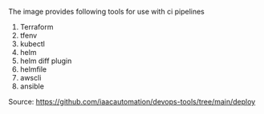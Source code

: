 The image provides following tools for use with ci pipelines
1. Terraform
1. tfenv
1. kubectl
1. helm
1. helm diff plugin
1. helmfile
1. awscli
1. ansible

Source: https://github.com/iaacautomation/devops-tools/tree/main/deploy

